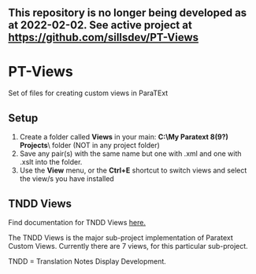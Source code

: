 ## This repository is no longer being developed as at 2022-02-02. See active project at https://github.com/sillsdev/PT-Views

# PT-Views
Set of files for creating custom views in ParaTExt


## Setup

1. Create a folder called **Views** in your main: **C:\My Paratext 8(9?) Projects**\  folder (NOT in any project folder)
2. Save any pair(s) with the same name but one with .xml and one with .xslt into the folder.
3. Use the **View** menu, or the **Ctrl+E** shortcut to switch views and select the view/s you have installed

## TNDD Views

Find documentation for TNDD Views [here.](TNDD/info.md)

The TNDD Views is the major sub-project implementation of Paratext Custom Views. Currently there are 7 views, for this particular sub-project.

TNDD = Translation Notes Display Development.
